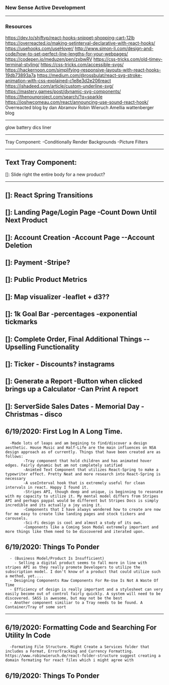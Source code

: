 
### New Sense Active Development
--- 
### Resources
https://dev.to/shiftyp/react-hooks-snippet-shopping-cart-12lb
https://overreacted.io/making-setinterval-declarative-with-react-hooks/
https://usehooks.com/useHover/
http://www.simon-li.com/design-and-code/how-to-set-perfect-line-lengths-for-your-webpages/
https://codepen.io/meduzen/pen/zxbwRV
https://css-tricks.com/old-timey-terminal-styling/
https://css-tricks.com/accessible-svgs/
https://hackernoon.com/simplifying-responsive-layouts-with-react-hooks-19db73893a7a
https://medium.com/@rossbulat/react-svg-stroke-animation-with-css-explained-c1e8e3d2e206react 
https://ishadeed.com/article/custom-underline-svg/
https://mastery.games/post/dynamic-svg-components/
https://thenounproject.com/search/?q=sparkle
https://joshwcomeau.com/react/announcing-use-sound-react-hook/ 
Overreacted blog by dan Abramov
Robin Wieruch
Amellia wattenberger blog

---
glow battery dics liner

---
Tray Component: 
      -Conditionally Render Backgrounds 
      -Picture Filters 

---
Text Tray Component: 
---
[]: Slide right the entire body for a new product?

---
[]:  React Spring Transitions
---
[]: Landing Page/Login Page
      -Count Down Until Next Product
---
[]:  Account Creation
      -Account Page
        --Account Deletion
---
[]:  Payment
      -Stripe?
---
[]:  Public Product Metrics
---
[]:  Map visualizer
    -leaflet + d3??
---
[]:  1k Goal Bar
      -percentages 
      -exponential tickmarks
---
[]:  Complete Order, Final Additional Things
      --Upselling Functionality
--- 
[]:  Ticker
       - Discounts? instagrams
--- 
[]:  Generate a Report 
      -Button when clicked brings up a Calculator
      -Can Print A report
---
[]: ServerSide Sales Dates
      - Memorial Day
      - Christmas
      - disco
---
## 6/19/2020: First Log In A Long Time. 
      -Made lots of leaps and am begining to find/discover a design aesthetic. House Music and Half-Life are the main influences on NSA design approach as of currently. Things that have been created are as follows:
            -Tray component that hold children and has animated hover edges. Fairly dynamic but am not completely satified
            -Animted Text Component that utilizes React-Spring to make a typewriter effect. Pretty Neat and more research into React-Spring is necessary
            -A useInterval hook that is extremely useful for clean intervals in react. Happy I found it. 
            -Stripes API, though deep and unique, is beginning to resonate with my capacity to utilize it. My mental model differs from Stripes API and perhaps paypal would be different but Stripes Docs is simply incredible and its actually a joy using it.
            -Components that I have always wondered how to create are now for me easy to create like landing pages and stock tickers and carousels. 
            -Sci-Fi design is cool and almost a study of its own. 
            -Components like a Coming Soon Modal extremely important and more things like them need to be discovered and iterated upon. 
            

            



## 6/19/2020: Things To Ponder
      - (Business Model/Product Is Insufficient)
        - Selling a digital product seems to fall more in line with stripes API as they really promote Developers to utilize the subscription model. I don't know of a product that could utilize such a method, yet....
      - Designing Components Raw Components For Re-Use Is Not A Waste Of Time
      - Efficiency of design is really important and a stylesheet can very easily become out of control fairly quickly. A system will need to be discovered. SASS is awesome, but may not be the best
      - Another component similiar to a Tray needs to be found. A Container/Tray of some sort 

---
## 6/19/2020: Formatting Code and Searching For Utility In Code 
      -Formating File Structure. Might Create a Services folder that includes a Format, ErrorTracking and Currency Formatting. https://www.robinwieruch.de/react-folder-structure suggest creating a domain formating for react files which i might agree with


## 6/19/2020: Things To Ponder



